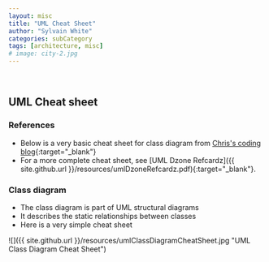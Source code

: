 ```yaml
---
layout: misc
title: "UML Cheat Sheet"
author: "Sylvain White"
categories: subCategory
tags: [architecture, misc]
# image: city-2.jpg
---
```

<br/>

## UML Cheat sheet

### References

* Below is a very basic cheat sheet for class diagram from [Chris's coding blog](https://yetanotherchris.dev/cheatsheet/uml-cheat-sheet/){:target="_blank"}
* For a more complete cheat sheet, see [UML Dzone Refcardz]({{ site.github.url }}/resources/umlDzoneRefcardz.pdf){:target="_blank"}.

### Class diagram 

* The class diagram is part of UML structural diagrams
* It describes the static relationships between classes
* Here is a very simple cheat sheet

![]({{ site.github.url }}/resources/umlClassDiagramCheatSheet.jpg "UML Class Diagram Cheat Sheet")